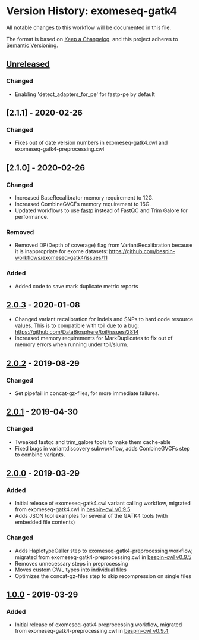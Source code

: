 # Version History: exomeseq-gatk4

All notable changes to this workflow will be documented in this file.

The format is based on [Keep a Changelog](https://keepachangelog.com/en/1.0.0/),
and this project adheres to [Semantic Versioning](https://semver.org/spec/v2.0.0.html).

## [Unreleased]

### Changed

- Enabling 'detect_adapters_for_pe' for fastp-pe by default

## [2.1.1] - 2020-02-26

### Changed
- Fixes out of date version numbers in exomeseq-gatk4.cwl and exomeseq-gatk4-preprocessing.cwl

## [2.1.0] - 2020-02-26

### Changed

- Increased BaseRecalibrator memory requirement to 12G.
- Increased CombineGVCFs memory requirement to 16G.
- Updated workflows to use [fastp](https://github.com/OpenGene/fastp) instead of FastQC and Trim Galore for performance.

### Removed

- Removed DP(Depth of coverage) flag from VariantRecalibration because it is inappropriate for exome datasets: https://github.com/bespin-workflows/exomeseq-gatk4/issues/11

### Added

- Added code to save mark duplicate metric reports

## [2.0.3] - 2020-01-08

- Changed variant recalibration for Indels and SNPs to hard code resource values.
  This is to compatible with toil due to a bug: https://github.com/DataBiosphere/toil/issues/2814
- Increased memory requirements for MarkDuplicates to fix out of memory errors when running under toil/slurm.

## [2.0.2] - 2019-08-29

### Changed

- Set pipefail in concat-gz-files, for more immediate failures.

## [2.0.1] - 2019-04-30

### Changed

- Tweaked fastqc and trim\_galore tools to make them cache-able
- Fixed bugs in variantdiscovery subworkflow, adds CombineGVCFs step to combine variants.

## [2.0.0] - 2019-03-29

### Added

- Initial release of exomeseq-gatk4.cwl variant calling workflow, migrated from exomeseq-gatk4.cwl in [bespin-cwl v0.9.5](https://github.com/Duke-GCB/bespin-cwl/releases/tag/v0.9.5)
- Adds JSON tool examples for several of the GATK4 tools (with embedded file contents)

### Changed

- Adds HaplotypeCaller step to exomeseq-gatk4-preprocessing workflow, migrated from exomeseq-gatk4-preprocessing.cwl in [bespin-cwl v0.9.5](https://github.com/Duke-GCB/bespin-cwl/releases/tag/v0.9.5)
- Removes unnecessary steps in preprocessing
- Moves custom CWL types into individual files
- Optimizes the concat-gz-files step to skip recompression on single files

## [1.0.0] - 2019-03-29

### Added

- Initial release of exomeseq-gatk4 preprocessing workflow, migrated from exomeseq-gatk4-preprocessing.cwl in [bespin-cwl v0.9.4](https://github.com/Duke-GCB/bespin-cwl/releases/tag/v0.9.4)

[Unreleased]: https://github.com/bespin-workflows/exomeseq-gatk4/compare/v2.0.3...release-2.0
[2.0.3]: https://github.com/bespin-workflows/exomeseq-gatk4/compare/v2.0.2...v2.0.3
[2.0.2]: https://github.com/bespin-workflows/exomeseq-gatk4/compare/v2.0.1...v2.0.2
[2.0.1]: https://github.com/bespin-workflows/exomeseq-gatk4/compare/v2.0.0...v2.0.1
[2.0.0]: https://github.com/bespin-workflows/exomeseq-gatk4/compare/v1.0.0...v2.0.0
[1.0.0]: https://github.com/bespin-workflows/exomeseq-gatk4/releases/tag/v1.0.0
